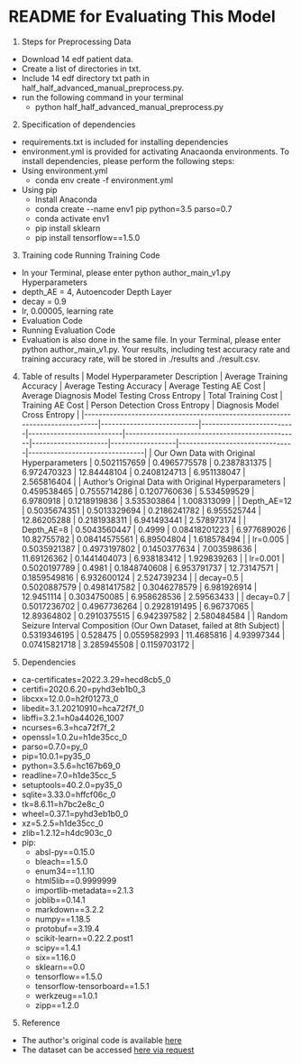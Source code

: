 # README for Evaluating This Model
1. Steps for Preprocessing Data
* Download 14 edf patient data.
* Create a list of directories in txt.
* Include 14 edf directory txt path in half_half_advanced_manual_preprocess.py.
* run the following command in your terminal
	* python half_half_advanced_manual_preprocess.py
2. Specification of dependencies
* requirements.txt is included for installing dependencies
* environment.yml is provided for activating Anacaonda environments.
To install dependencies, please perform the following steps:
* Using environment.yml
   * conda env create -f environment.yml
* Using pip
   * Install Anaconda
   * conda create --name env1 pip python=3.5 parso=0.7
   * conda activate env1
   * pip install sklearn
   * pip install tensorflow==1.5.0
3. Training code
Running Training Code
* In your Terminal, please enter python author_main_v1.py
Hyperparameters
* depth_AE = 4, Autoencoder Depth Layer
* decay = 0.9
* lr, 0.00005, learning rate
* Evaluation Code
* Running Evaluation Code
* Evaluation is also done in the same file. In your Terminal, please enter python author_main_v1.py. Your results, including test accuracy rate and training accuracy rate, will be stored in ./results and ./result.csv.

4. Table of results
| Model Hyperparameter Description                                             | Average Training Accuracy | Average Testing Accuracy | Average Testing AE Cost  | Average Diagnosis Model Testing Cross Entropy  | Total Training Cost | Training AE Cost | Person Detection Cross Entropy | Diagnosis Model Cross Entropy  |
|------------------------------------------------------------------------------|---------------------------|--------------------------|--------------------------|------------------------------------------------|---------------------|------------------|--------------------------------|--------------------------------|
| Our Own Data with Original Hyperparameters                                   | 0.5021157659              | 0.4965775578             | 0.2387831375             | 6.972470323                                    | 12.84448104         | 0.2408124713     | 6.951138047                    | 2.565816404                    |
| Author’s Original Data with Original Hyperparameters                         | 0.459538465               | 0.7555714286             | 0.1207760636             | 5.534599529                                    | 6.9780918           | 0.1218919836     | 3.535303864                    | 1.008313099                    |
| Depth_AE=12                                                                  | 0.5035674351              | 0.5013329694             | 0.2186241782             | 6.955525744                                    | 12.86205288         | 0.2181938311     | 6.941493441                    | 2.578973174                    |
| Depth_AE=8                                                                   | 0.5043560447              | 0.4999                   | 0.08418201223            | 6.977689026                                    | 10.82755782         | 0.08414575561    | 6.89504804                     | 1.618578494                    |
| lr=0.005                                                                     | 0.5035921387              | 0.4973197802             | 0.1450377634             | 7.003598636                                    | 11.69126362         | 0.1441404073     | 6.938183412                    | 1.929839263                    |
| lr=0.001                                                                     | 0.5020197789              | 0.4981                   | 0.1848740608             | 6.953791737                                    | 12.73147571         | 0.1859549816     | 6.932600124                    | 2.524739234                    |
| decay=0.5                                                                    | 0.5020887579              | 0.4981417582             | 0.3046278579             | 6.981926914                                    | 12.9451114          | 0.3034750085     | 6.958628536                    | 2.59563433                     |
| decay=0.7                                                                    | 0.5017236702              | 0.4967736264             | 0.2928191495             | 6.96737065                                     | 12.89364802         | 0.2910375515     | 6.942397582                    | 2.580484584                    |
| Random Seizure Interval Composition (Our Own Dataset, failed at 8th Subject) | 0.5319346195              | 0.528475                 | 0.0559582993             | 11.4685816                                     | 4.93997344          | 0.07415821718    | 3.285945508                    | 0.1159703172                   |

5. Dependencies
  - ca-certificates=2022.3.29=hecd8cb5_0
  - certifi=2020.6.20=pyhd3eb1b0_3
  - libcxx=12.0.0=h2f01273_0
  - libedit=3.1.20210910=hca72f7f_0
  - libffi=3.2.1=h0a44026_1007
  - ncurses=6.3=hca72f7f_2
  - openssl=1.0.2u=h1de35cc_0
  - parso=0.7.0=py_0
  - pip=10.0.1=py35_0
  - python=3.5.6=hc167b69_0
  - readline=7.0=h1de35cc_5
  - setuptools=40.2.0=py35_0
  - sqlite=3.33.0=hffcf06c_0
  - tk=8.6.11=h7bc2e8c_0
  - wheel=0.37.1=pyhd3eb1b0_0
  - xz=5.2.5=h1de35cc_0
  - zlib=1.2.12=h4dc903c_0
  - pip:
    - absl-py==0.15.0
    - bleach==1.5.0
    - enum34==1.1.10
    - html5lib==0.9999999
    - importlib-metadata==2.1.3
    - joblib==0.14.1
    - markdown==3.2.2
    - numpy==1.18.5
    - protobuf==3.19.4
    - scikit-learn==0.22.2.post1
    - scipy==1.4.1
    - six==1.16.0
    - sklearn==0.0
    - tensorflow==1.5.0
    - tensorflow-tensorboard==1.5.1
    - werkzeug==1.0.1
    - zipp==1.2.0

5. Reference
* The author's original code is available [here](https://isip.piconepress.com/projects/tuh_eeg/html/downloads.shtml)
* The dataset can be accessed [here via request](https://github.com/xiangzhang1015/adversarial_seizure_detection)